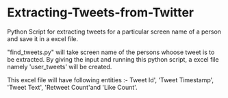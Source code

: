 # Extracting-Tweets-from-Twitter
Python Script for extracting tweets for a particular screen name of a person and save it in a excel file. 

"find_tweets.py" will take screen name of the persons whoose tweet is to be extracted. 
By giving the input and running this python script, a excel file namely 'user_tweets' will be created. 

This excel file will have following entities :-
Tweet Id', 'Tweet Timestamp', 'Tweet Text', 'Retweet Count'and 'Like Count'. 
